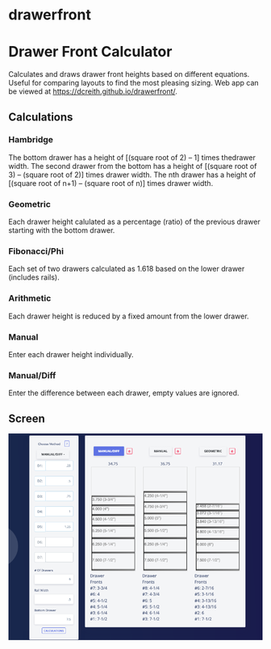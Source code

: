 # drawerfront
<h1>Drawer Front Calculator</h1>

Calculates and draws drawer front heights based on different equations. Useful for comparing layouts to find the most pleasing sizing. Web app can be viewed at https://dcreith.github.io/drawerfront/.

<h2>Calculations</h2>

<h3>Hambridge</h3>
The bottom drawer has a height of [(square root of 2) – 1] times thedrawer width.
The second drawer from the bottom has a height of [(square root of 3) – (square root of 2)] times drawer width.
The nth drawer has a height of [(square root of n+1) – (square root of n)] times drawer width.

<h3>Geometric</h3>
Each drawer height calulated as a percentage (ratio) of the previous drawer starting with the bottom drawer.

<h3>Fibonacci/Phi</h3>
Each set of two drawers calculated as 1.618 based on the lower drawer (includes rails).

<h3>Arithmetic</h3>
Each drawer height is reduced by a fixed amount from the lower drawer.

<h3>Manual</h3>
Enter each drawer height individually.

<h3>Manual/Diff</h3>

Enter the difference between each drawer, empty values are ignored.



<h2>Screen</h2>


<img src="screen_1.png"/>
